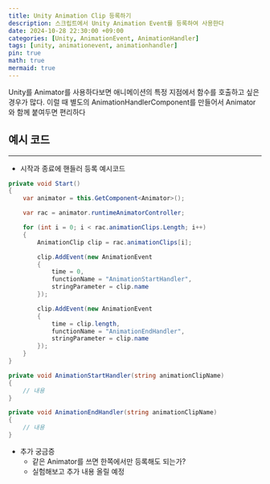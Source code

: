 ```yaml
---
title: Unity Animation Clip 등록하기
description: 스크립트에서 Unity Animation Event를 등록하여 사용한다
date: 2024-10-28 22:30:00 +09:00
categories: [Unity, AnimationEvent, AnimationHandler]
tags: [unity, animationevent, animationhandler]
pin: true
math: true
mermaid: true
---
```


Unity를 Animator를 사용하다보면 애니메이션의 특정 지점에서 함수를 호출하고 싶은 경우가 많다. 이럴 때 별도의 AnimationHandlerComponent를 만들어서 Animator와 함께 붙여두면 편리하다

## 예시 코드
---

- 시작과 종료에 핸들러 등록 예시코드

```csharp
private void Start()
{
    var animator = this.GetComponent<Animator>();

    var rac = animator.runtimeAnimatorController;

    for (int i = 0; i < rac.animationClips.Length; i++)
    {
        AnimationClip clip = rac.animationClips[i];

        clip.AddEvent(new AnimationEvent
        {
            time = 0,
            functionName = "AnimationStartHandler",
            stringParameter = clip.name
        });

        clip.AddEvent(new AnimationEvent
        {
            time = clip.length,
            functionName = "AnimationEndHandler",
            stringParameter = clip.name
        });
    }
}

private void AnimationStartHandler(string animationClipName)
{
    // 내용
}

private void AnimationEndHandler(string animationClipName)
{
    // 내용
}
```

- 추가 궁금증
  - 같은 Animator를 쓰면 한쪽에서만 등록해도 되는가?
  - 실험해보고 추가 내용 올릴 예정